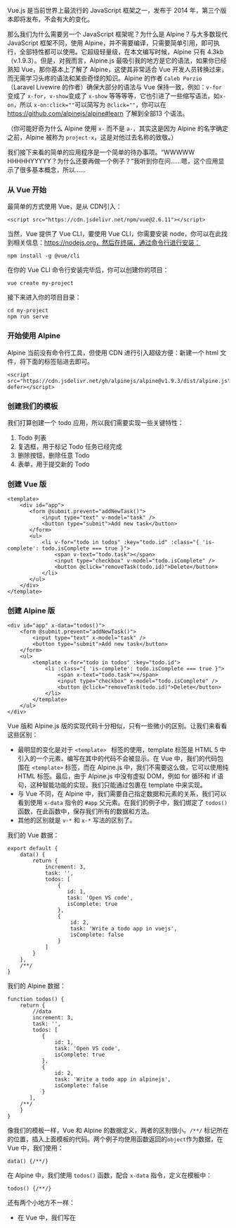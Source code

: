 Vue.js 是当前世界上最流行的 JavaScript 框架之一，发布于 2014 年，第三个版本即将发布，不会有大的变化。



那么我们为什么需要另一个 JavaScript 框架呢？为什么是 Alpine？与大多数现代 JavaScript 框架不同，使用 Alpine，并不需要编译，只需要简单引用，即可执行，全部特性都可以使用。它超级轻量级，在本文编写时候，Alpine 只有 4.3kb（v.1.9.3）。但是，对我而言，Alpine.js 最吸引我的地方是它的语法，如果你已经熟知 Vue，那你基本上了解了 Alpine，这使其非常适合 Vue 开发人员转换过来，而无需学习头疼的语法和某些奇怪的知识。Alpine 的作者 `Caleb Porzio`（Laravel Livewire 的作者）确保大部分的语法与 Vue 保持一致，例如：`v-for` 变成了 `x-for`，`v-show`变成了 `x-show` 等等等等，它也引进了一些缩写语法，如`x-on`，所以 `x-on:click=""`可以简写为 `@click=""`，你可以在 https://github.com/alpinejs/alpine#learn 了解到全部13 个语法。



（你可能好奇为什么 Alpine 使用 `x-` 而不是 `a-`，其实这是因为 Alpine 的名字确定之前，Alpine 被称为 `project-x`，这是对他过去名称的致敬。）



我们接下来看的简单的应用程序是一个简单的待办事项。“WWWWW HHHHHYYYYY？为什么还要再做一个例子？”我听到你在问……嗯，这个应用显示了很多基本概念，所以……



### 从 Vue 开始



最简单的方式使用 Vue，是从 CDN引入：



```
<script src="https://cdn.jsdelivr.net/npm/vue@2.6.11"></script>
```



当然，Vue 提供了 Vue CLI，要使用 Vue CLI，你需要安装 node，你可以在此找到相关信息：https://nodejs.org，然后在终端，通过命令行进行安装：



```
npm install -g @vue/cli
```



在你的 Vue CLI 命令行安装完毕后，你可以创建你的项目：



```
vue create my-project
```



接下来进入你的项目目录：



```
cd my-project
npm run serve
```



### 开始使用 Alpine



Alpine 当前没有命令行工具，但使用 CDN 进行引入超级方便：新建一个 html 文件，将下面的标签贴进去即可。



```
<script src="https://cdn.jsdelivr.net/gh/alpinejs/alpine@v1.9.3/dist/alpine.js" defer></script>
```



### 创建我们的模板



我们打算创建一个 todo 应用，所以我们需要实现一些关键特性：



1. Todo 列表
2. 复选框，用于标记 Todo 任务已经完成
3. 删除按钮，删除任意 Todo
4. 表单，用于提交新的 Todo



###  创建 Vue 版



```
<template>
    <div id="app">
       <form @submit.prevent="addNewTask()">
           <input type="text" v-model="task" />
           <button type="submit">Add new task</button>
       </form>
       <ul>
           <li v-for="todo in todos" :key="todo.id" :class="{ 'is-complete': todo.isComplete === true }">
               <span v-text="todo.task"></span>
               <input type="checkbox" v-model="todo.isComplete" />
               <button @click="removeTask(todo.id)">Delete</button>
           </li>
       </ul>
    </div>
</template>
```



### 创建 Alpine 版



```
<div id="app" x-data="todos()">
    <form @submit.prevent="addNewTask()">
        <input type="text" x-model="task" />
        <button type="submit">Add new task</button>
    </form>
    <ul>
        <template x-for="todo in todos" :key="todo.id">
            <li :class="{ 'is-complete': todo.isComplete === true }">
                <span x-text="todo.task"></span>
                <input type="checkbox" x-model="todo.isComplete" />
                <button @click="removeTask(todo.id)">Delete</button>
            </li>
        </template>
    </ul>
</div>
```



Vue 版和 Alpine.js 版的实现代码十分相似，只有一些微小的区别。让我们来看看这些区别：



- 最明显的变化是对于 `<template> ` 标签的使用，template 标签是 HTML 5 中引入的一个元素，编写在其中的代码不会被显示。在 Vue 中，我们的代码包围在 `<template>` 标签，而在 Alpine.js 中，我们不需要这么做，它可以使用纯 HTML 标签。最后，由于 Alpine.js 中没有虚拟 DOM，例如 for 循环和 if 语句，这种智能功能的实现，我们只能通过包裹在 template 中来实现。
- 与 Vue 不同，在 Alpine 中，我们需要自己指定数据和元素的关系，我们可以看到使用 `x-data` 指令的 `#app` 父元素。在我们的例子中，我们绑定了 `todos()` 函数，在此函数中，保存我们所有的数据和方法。
- 其他的区别就是 `v-*` 和 `x-*` 写法的区别了。



我们的 Vue 数据：



```
export default {
    data() {
        return {
            increment: 3,
            task: '',
            todos: [
                {
                   id: 1,
                   task: 'Open VS code',
                   isComplete: true
                },
                {
                    id: 2,
                    task: 'Write a todo app in vuejs',
                    isComplete: false
                }
            ]
        }
    },
    /**/
}
```



我们的 Alpine 数据：



```
function todos() {
    return {
        //data
        increment: 3,
        task: '',
        todos: [
           {
               id: 1,
               task: 'Open VS code',
               isComplete: true
           },
           {
               id: 2,
               task: 'Write a todo app in alpinejs',
               isComplete: false
           }
       ],
    /**/
    }
}
```



像我们的模板一样，Vue 和 Alpine 的数据定义，两者的区别很小。`/**/` 标记所在的位置，插入上面模板的代码。两个例子均使用函数返回的`object`作为数据，在 Vue  中，我们使用：



```
data() {/**/}
```



在 Alpine 中，我们使用 `todos()` 函数，配合 `x-data` 指令，定义在模板中：



```
todos() {/**/}
```



还有两个小地方不一样：



- 在 Vue 中，我们写在 <script> 标签中的数据方法，需要导出，而在 Alpine 中，我们可以直接将包含数据的函数写在 `<script>` 中。
- 在 Vue 中，我们的 `/**/`部分 （省略代码），在我们的 `data()` 方法之外，而在 Alpine.js 中，我们的`/**/`（省略代码）部分，则在我们的 `todos()` （组件对象）方法中。这是因为在 Vue 中，所有的方法都应放置在 `methods` 对象内。



### 我们 Vue 中的响应方法：



```
export default {
    /**/
    methods: {
        addNewTask() {
            //Return if empty
            if (this.task.trim() === '') return;
            //Add new todo and clear task
            this.todos.push({
               id: this.increment++,
               task: this.task,
               isComplete: false
            });
            this.task = '';
        },
        removeTask(todoToRemove) {
            this.todos = this.todos.filter(todo => todo.id != todoToRemove);
        }
    }
}
```



### 我们 Alpine 中的响应方法：



```
function todos() {
    return {
        /**/
        addNewTask() {
            //Return if empty
            if (this.task.trim() === '') return;
            //Add new todo and clear task
            this.todos.push({
                id: this.increment++,
                task: this.task,
                isComplete: false
            });
            this.task = '';
        },
        removeTask(todoToRemove) {
            this.todos = this.todos.filter(todo => todo.id != todoToRemove);
        }
}
```



在这里，方法本身完全没有变化，只是他们在代码中的位置做了调整。在 Vue 中，响应方法位于 `methods` 对象中，而在 Alpine，则直接写在 `todos()` 方法中。

